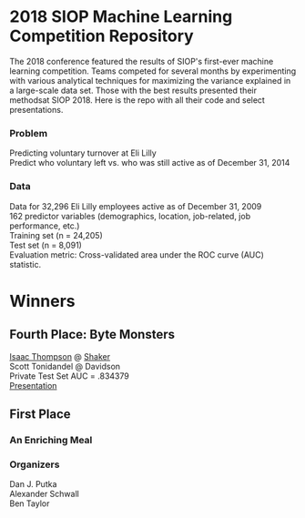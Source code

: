 # 2018 SIOP Machine Learning Competition Repository #
The 2018 conference featured the results of SIOP's first-ever machine learning competition. Teams competed for several months by experimenting with various analytical techniques for maximizing the variance explained in a large-scale data set. Those with the best results presented their methodsat SIOP 2018. Here is the repo with all their code and select presentations.  


### Problem ###
Predicting voluntary turnover at Eli Lilly  
Predict who voluntary left vs. who was still active as of December 31, 2014  

### Data ###
Data for 32,296 Eli Lilly employees active as of December 31, 2009  
162 predictor variables (demographics, location, job-related, job performance, etc.)  
Training set (n = 24,205)  
Test set (n = 8,091)  
Evaluation metric: Cross-validated area under the ROC curve (AUC) statistic.  

# Winners #

## Fourth Place: Byte Monsters ## 
[Isaac Thompson](https://www.linkedin.com/in/thompsonisaac) @ [Shaker](https://www.shakercg.com)   
Scott Tonidandel @ Davidson  
Private Test Set AUC = .834379  
[Presentation](04_ByteMonsters/SIOP_ML_Comp_Byte_Monsters.pdf)

## First Place ## 
### An Enriching Meal ###   

### Organizers ###
Dan J. Putka   
Alexander Schwall  
Ben Taylor  
